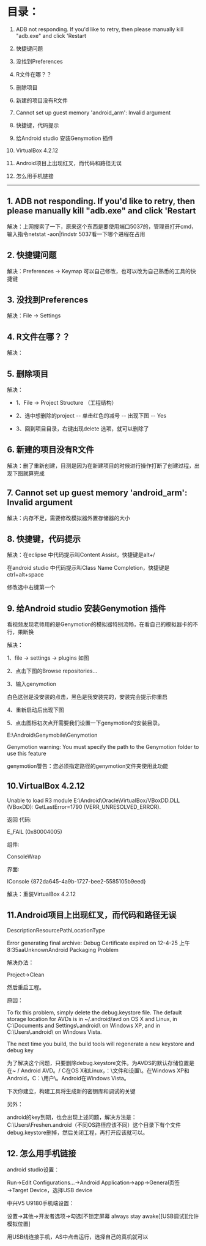 # 目录：

1. ADB not responding. If you'd like to retry, then please manually kill "adb.exe" and click 'Restart

2. 快捷键问题

3. 没找到Preferences

4. R文件在哪？？

5. 删除项目

6. 新建的项目没有R文件

7. Cannot set up guest memory 'android_arm': Invalid argument

8. 快捷键，代码提示

9. 给Android studio 安装Genymotion 插件

10. VirtualBox 4.2.12

11. Android项目上出现红叉，而代码和路径无误

12. 怎么用手机链接

----------


## 1. ADB not responding. If you'd like to retry, then please manually kill "adb.exe" and click 'Restart

解决：上网搜索了一下，原来这个东西是要使用端口5037的，管理员打开cmd，输入指令netstat -aon|findstr 5037看一下哪个进程在占用



## 2. 快捷键问题

解决：Preferences -> Keymap    可以自己修改，也可以改为自己熟悉的工具的快捷键

## 3. 没找到Preferences

解决：File -> Settings

## 4. R文件在哪？？

解决：

## 5. 删除项目

解决：

- 1、File -> Project Structure （工程结构）

- 2、选中想删除的project -- 单击红色的减号 -- 出现下图 -- Yes

- 3、回到项目目录，右键出现delete 选项，就可以删除了

## 6. 新建的项目没有R文件

解决：删了重新创建，目测是因为在新建项目的时候进行操作打断了创建过程，出现下图就算完成

## 7. Cannot set up guest memory 'android_arm': Invalid argument

解决：内存不足，需要修改模拟器外置存储器的大小

## 8. 快捷键，代码提示

解决：在eclipse 中代码提示叫Content Assist，快捷键是alt+/

在android studio 中代码提示叫Class Name Completion，快捷键是ctrl+alt+space

修改选中右键第一个

## 9. 给Android studio 安装Genymotion 插件

看视频发现老师用的是Genymotion的模拟器特别流畅，在看自己的模拟器卡的不行，果断换

解决：

1、file -> settings  -> plugins 如图

2、点击下图的Browse repositories...

3、输入genymotion

白色这张是没安装的点击，黑色是我安装完的，安装完会提示你重启

4、重新启动后出现下图

5、点击图标初次点开需要我们设置一下genymotion的安装目录。

E:\Android\Genymobile\Genymotion

Genymotion warning: You must specify the path to the Genymotion folder to use this feature

genymotion警告：您必须指定路径的genymotion文件夹使用此功能

## 10.VirtualBox 4.2.12

Unable to load R3 module E:\Android\Oracle\VirtualBox/VBoxDD.DLL (VBoxDD): GetLastError=1790 (VERR_UNRESOLVED_ERROR).

返回 代码:

E_FAIL (0x80004005)

组件:

ConsoleWrap

界面:

IConsole {872da645-4a9b-1727-bee2-5585105b9eed}

解决：重装VirtualBox 4.2.12

## 11.Android项目上出现红叉，而代码和路径无误

DescriptionResourcePathLocationType

Error generating final archive: Debug Certificate expired on 12-4-25 上午8:35aaUnknownAndroid Packaging Problem

解决办法：

Project->Clean

然后重启工程。

原因：

To fix this problem, simply delete the debug.keystore file. The default storage location for AVDs is in ~/.android/avd on OS X and Linux, in C:\Documents and Settings\\.android\ on Windows XP, and in C:\Users\\.android\ on Windows Vista.

The next time you build, the build tools will regenerate a new keystore and debug key

为了解决这个问题，只要删除debug.keystore文件。为AVDS的默认存储位置是在~ / Android AVD。/ C在OS X和Linux，：\文件和设置\\。在Windows XP和Android，C：\用户\。Android在Windows Vista。

下次你建立，构建工具将生成新的密钥库和调试的关键

另外：

android的key到期，也会出现上述问题，解决方法是：C:\Users\Freshen\.android（不同OS路径应该不同）这个目录下有个文件debug.keystore删掉，然后关闭工程，再打开应该就可以。

## 12. 怎么用手机链接

android studio设置：

Run→Edit Configurations...→Android Application→app→General页签→Target Device，选择USB device

中兴V5 U9180手机端设置：

设置→其他→开发者选项→勾选[不锁定屏幕 always stay awake][USB调试][允许模拟位置]

用USB线连接手机，AS中点击运行，选择自己的真机就可以
